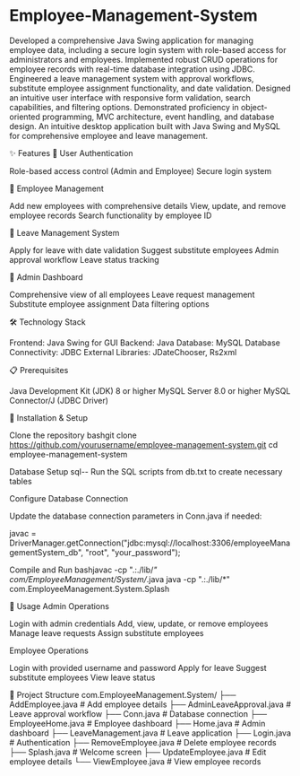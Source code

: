 # Employee-Management-System
Developed a comprehensive Java Swing application for managing employee data, including a secure login system with role-based access for administrators and employees. Implemented robust CRUD operations for employee records with real-time database integration using JDBC. Engineered a leave management system with approval workflows, substitute employee assignment functionality, and date validation. Designed an intuitive user interface with responsive form validation, search capabilities, and filtering options. Demonstrated proficiency in object-oriented programming, MVC architecture, event handling, and database design.
An intuitive desktop application built with Java Swing and MySQL for comprehensive employee and leave management.

✨ Features
👤 User Authentication

Role-based access control (Admin and Employee)
Secure login system

👥 Employee Management

Add new employees with comprehensive details
View, update, and remove employee records
Search functionality by employee ID

📅 Leave Management System

Apply for leave with date validation
Suggest substitute employees
Admin approval workflow
Leave status tracking

🔄 Admin Dashboard

Comprehensive view of all employees
Leave request management
Substitute employee assignment
Data filtering options


🛠️ Technology Stack

Frontend: Java Swing for GUI
Backend: Java
Database: MySQL
Database Connectivity: JDBC
External Libraries: JDateChooser, Rs2xml

📋 Prerequisites

Java Development Kit (JDK) 8 or higher
MySQL Server 8.0 or higher
MySQL Connector/J (JDBC Driver)

🚀 Installation & Setup

Clone the repository
bashgit clone https://github.com/yourusername/employee-management-system.git
cd employee-management-system

Database Setup
sql-- Run the SQL scripts from db.txt to create necessary tables

Configure Database Connection

Update the database connection parameters in Conn.java if needed:

javac = DriverManager.getConnection("jdbc:mysql://localhost:3306/employeeManagementSystem_db", "root", "your_password");

Compile and Run
bashjavac -cp ".:./lib/*" com/EmployeeManagement/System/*.java
java -cp ".:./lib/*" com.EmployeeManagement.System.Splash


📱 Usage
Admin Operations

Login with admin credentials
Add, view, update, or remove employees
Manage leave requests
Assign substitute employees

Employee Operations

Login with provided username and password
Apply for leave
Suggest substitute employees
View leave status

🧩 Project Structure
com.EmployeeManagement.System/
├── AddEmployee.java       # Add employee details
├── AdminLeaveApproval.java # Leave approval workflow
├── Conn.java              # Database connection
├── EmployeeHome.java      # Employee dashboard
├── Home.java              # Admin dashboard
├── LeaveManagement.java   # Leave application
├── Login.java             # Authentication
├── RemoveEmployee.java    # Delete employee records
├── Splash.java            # Welcome screen
├── UpdateEmployee.java    # Edit employee details
└── ViewEmployee.java      # View employee records
